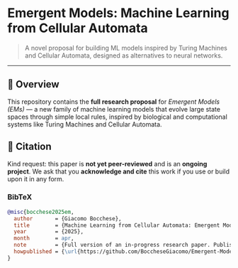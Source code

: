 # Emergent Models: Machine Learning from Cellular Automata

> A novel proposal for building ML models inspired by Turing Machines and Cellular Automata, designed as alternatives to neural networks.

---

## 📜 Overview

This repository contains the **full research proposal** for *Emergent Models (EMs)* — a new family of machine learning models that evolve large state spaces through simple local rules, inspired by biological and computational systems like Turing Machines and Cellular Automata.

## 📢 Citation

Kind request: this paper is **not yet peer-reviewed** and is an **ongoing project**. We ask that you **acknowledge and cite** this work if you use or build upon it in any form.

### BibTeX
```bibtex
@misc{bocchese2025em,
  author       = {Giacomo Bocchese},
  title        = {Machine Learning from Cellular Automata: Emergent Models (EMs) as Alternatives to Neural Networks},
  year         = {2025},
  month        = apr,
  note         = {Full version of an in-progress research paper. Published April 14, 2025.},
  howpublished = {\url{https://github.com/BoccheseGiacomo/Emergent-Models}},
}

